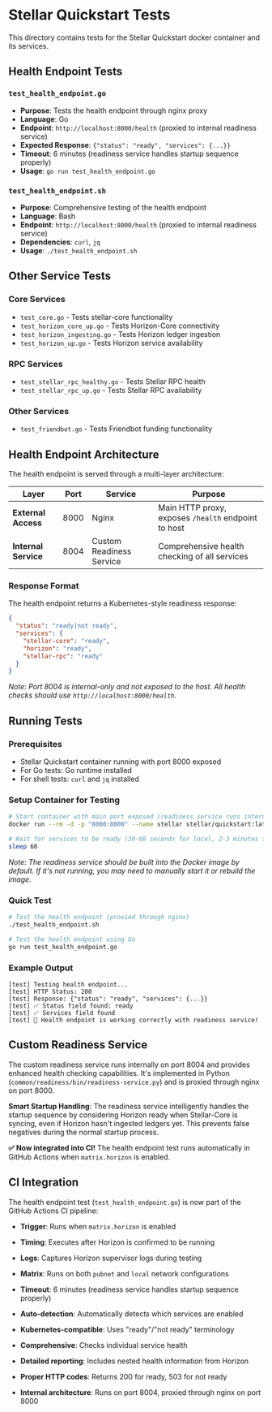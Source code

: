 # Stellar Quickstart Tests

This directory contains tests for the Stellar Quickstart docker container and its services.

## Health Endpoint Tests

### `test_health_endpoint.go`
- **Purpose**: Tests the health endpoint through nginx proxy
- **Language**: Go
- **Endpoint**: `http://localhost:8000/health` (proxied to internal readiness service)
- **Expected Response**: `{"status": "ready", "services": {...}}`
- **Timeout**: 6 minutes (readiness service handles startup sequence properly)
- **Usage**: `go run test_health_endpoint.go`

### `test_health_endpoint.sh`
- **Purpose**: Comprehensive testing of the health endpoint
- **Language**: Bash
- **Endpoint**: `http://localhost:8000/health` (proxied to internal readiness service)
- **Dependencies**: `curl`, `jq`
- **Usage**: `./test_health_endpoint.sh`

## Other Service Tests

### Core Services
- `test_core.go` - Tests stellar-core functionality
- `test_horizon_core_up.go` - Tests Horizon-Core connectivity
- `test_horizon_ingesting.go` - Tests Horizon ledger ingestion
- `test_horizon_up.go` - Tests Horizon service availability

### RPC Services  
- `test_stellar_rpc_healthy.go` - Tests Stellar RPC health
- `test_stellar_rpc_up.go` - Tests Stellar RPC availability

### Other Services
- `test_friendbot.go` - Tests Friendbot funding functionality

## Health Endpoint Architecture

The health endpoint is served through a multi-layer architecture:

| Layer | Port | Service | Purpose |
|-------|------|---------|---------|
| **External Access** | 8000 | Nginx | Main HTTP proxy, exposes `/health` endpoint to host |
| **Internal Service** | 8004 | Custom Readiness Service | Comprehensive health checking of all services |

### Response Format
The health endpoint returns a Kubernetes-style readiness response:
```json
{
  "status": "ready|not ready",
  "services": {
    "stellar-core": "ready",
    "horizon": "ready", 
    "stellar-rpc": "ready"
  }
}
```

_Note: Port 8004 is internal-only and not exposed to the host. All health checks should use `http://localhost:8000/health`._

## Running Tests

### Prerequisites
- Stellar Quickstart container running with port 8000 exposed
- For Go tests: Go runtime installed  
- For shell tests: `curl` and `jq` installed

### Setup Container for Testing
```bash
# Start container with main port exposed (readiness service runs internally)
docker run --rm -d -p "8000:8000" --name stellar stellar/quickstart:latest --local

# Wait for services to be ready (30-60 seconds for local, 2-3 minutes for pubnet)
sleep 60
```

_Note: The readiness service should be built into the Docker image by default. If it's not running, you may need to manually start it or rebuild the image._

### Quick Test
```bash
# Test the health endpoint (proxied through nginx)
./test_health_endpoint.sh

# Test the health endpoint using Go
go run test_health_endpoint.go
```

### Example Output
```
[test] Testing health endpoint...
[test] HTTP Status: 200
[test] Response: {"status": "ready", "services": {...}}
[test] ✅ Status field found: ready
[test] ✅ Services field found
[test] 🎉 Health endpoint is working correctly with readiness service!
```

## Custom Readiness Service

The custom readiness service runs internally on port 8004 and provides enhanced health checking capabilities. It's implemented in Python (`common/readiness/bin/readiness-service.py`) and is proxied through nginx on port 8000.

**Smart Startup Handling**: The readiness service intelligently handles the startup sequence by considering Horizon ready when Stellar-Core is syncing, even if Horizon hasn't ingested ledgers yet. This prevents false negatives during the normal startup process.

**✅ Now integrated into CI!** The health endpoint test runs automatically in GitHub Actions when `matrix.horizon` is enabled.

## CI Integration

The health endpoint test (`test_health_endpoint.go`) is now part of the GitHub Actions CI pipeline:

- **Trigger**: Runs when `matrix.horizon` is enabled
- **Timing**: Executes after Horizon is confirmed to be running
- **Logs**: Captures Horizon supervisor logs during testing
- **Matrix**: Runs on both `pubnet` and `local` network configurations
- **Timeout**: 6 minutes (readiness service handles startup sequence properly)

- **Auto-detection**: Automatically detects which services are enabled
- **Kubernetes-compatible**: Uses "ready"/"not ready" terminology
- **Comprehensive**: Checks individual service health  
- **Detailed reporting**: Includes nested health information from Horizon
- **Proper HTTP codes**: Returns 200 for ready, 503 for not ready
- **Internal architecture**: Runs on port 8004, proxied through nginx on port 8000

